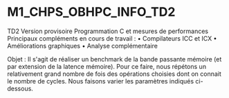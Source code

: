 # M1_CHPS_OBHPC_INFO_TD2

TD2 Version provisoire
Programmation C et mesures de performances
Principaux compléments en cours de travail :
    • Compilateurs ICC et ICX
    • Améliorations graphiques
    • Analyse complémentaire

Objet :
	Il s'agit de réaliser un benchmark de la bande passante mémoire (et par extension de la latence mémoire).
	Pour ce faire, nous répétons un relativement grand nombre de fois des opérations choisies dont on connait le nombre de cycles.
	Nous faisons varier les paramètres indiqués ci-dessous.
